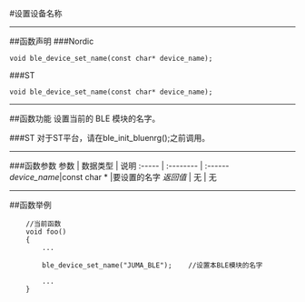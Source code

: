 #设置设备名称
***
##函数声明
###Nordic
```
void ble_device_set_name(const char* device_name);
```

###ST
```
void ble_device_set_name(const char* device_name);
```

***
##函数功能
设置当前的 BLE 模块的名字。  

###ST
对于ST平台，请在ble_init_bluenrg();之前调用。  

***
###函数参数
参数    | 数据类型   | 说明
:----- | :-------- | :------
*device_name*|const char * |要设置的名字
*返回值*  | 无    | 无

***
##函数举例
```
	//当前函数
	void foo()
	{
		...
		
		ble_device_set_name("JUMA_BLE");	//设置本BLE模块的名字
				
		...
	}
	
```